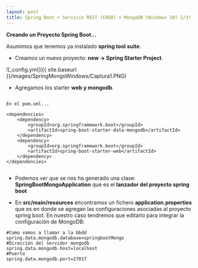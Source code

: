 ```yaml
---
layout: post
title: Spring Boot + Servicio REST (CRUD) + MongoDB (Windows 10) 2/3!
---
```


**Creando un Proyecto Spring Boot...**

Asumimos que tenemos ya instalado **spring tool suite**.

- Creamos un nuevo proyecto: **new -> Spring Starter Project**. 

![_config.yml]({{ site.baseurl }}/images/SpringMongoWindows/Captura1.PNG)

- Agregamos los starter **web y mongodb**.

~~~

En el pom.xml...

<dependencies>
	<dependency>
		<groupId>org.springframework.boot</groupId>
		<artifactId>spring-boot-starter-data-mongodb</artifactId>
	</dependency>
	<dependency>
		<groupId>org.springframework.boot</groupId>
		<artifactId>spring-boot-starter-web</artifactId>
	</dependency>
</dependencies>
	
~~~

- Podemos ver que se nos ha generado una clase:  
**SpringBootMongoApplication** que es el **lanzador del proyecto spring boot**

- En **src/main/resources** encontramos un fichero **application.properties** que es en donde se agregan las configuraciones asociadas al proyecto spring boot.
En nuestro caso tendremos que editarlo para integrar la configuración de MongoDB:

~~~
#Como vamos a llamar a la bbdd
spring.data.mongodb.database=springbootMongo
#Dirección del servidor mongodb
spring.data.mongodb.host=localhost
#Puerto
spring.data.mongodb.port=27017
~~~



